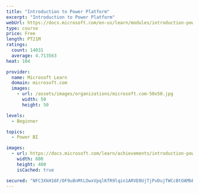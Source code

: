 ```yaml
---
title: "Introduction to Power Platform"
excerpt: "Introduction to Power Platform"
webUrl: https://docs.microsoft.com/en-us/learn/modules/introduction-power-platform/
type: course
price: Free
length: PT21M
ratings:
  count: 14031
  average: 4.713563
heat: 104

provider:
  name: Microsoft Learn
  domain: microsoft.com
  images:
    - url: /assets/images/organizations/microsoft.com-50x50.jpg
      width: 50
      height: 50

levels:
  - Beginner

topics:
  - Power BI

images:
  - url: https://docs.microsoft.com/learn/achievements/introduction-power-platform-social.png
    width: 800
    height: 400
    isCached: true

secured: "NFC3XkH16F/OF9u8nMtLOwxVpqlKfR9lqin1ARVE0UjTjPvDujTWCcBtOAMbE6fP6+Vn3jPJlLxc+Hk2JhHPwa7urkOZfJSi674he9mBsKVwwx5O4YPYMzU19lJ2r8j+M9LVqC/SWRW4A+0HCxeGknClVLZdKMQNrON0IEShspuhm90jrmFO2JjSxX4KwOgjEm550f0g+ZPxbTYyahJ2EyM2wJDa2lpOwHiKg3MCxgr9vX+ymvkavdhnDnwG9Ocgk2b5Y88BBPuI1VdArued7oobmup8Sc87eG3GghvmafT9tVnquwTrapJw/LtyxGwbGkHfimakwMay9i671yu7762Dq9o9YkmWmaZozg2I9gBqxV940Ypd+qX76/HiozOkorLSCMhYjnFqFaTQp8QdVXhEyORqWxHqDDDRKQvkFuNr33x92J1zVvn3lebG7M4f;KogNVJW2WYy5Q3p7VZ6mMw=="
---
```


